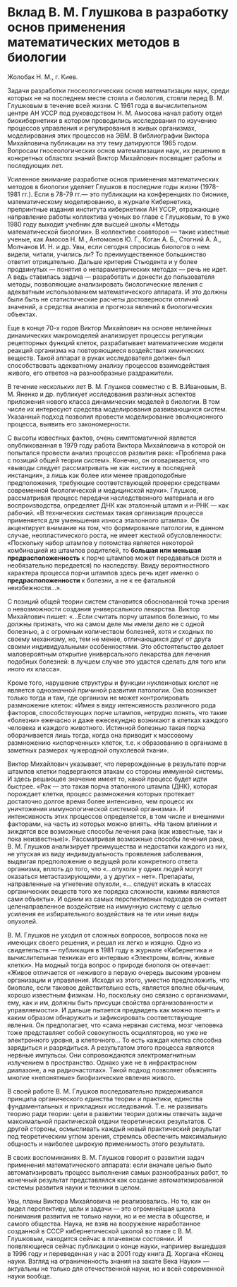 # Вклад В. М. Глушкова в разработку основ применения математических методов в биологии

Жолобак Н. М., г. Киев.

Задачи разработки гносеологических основ математизации наук, среди которых не на последнем месте стояла и биология, стояли перед В. М. Глушковым в течение всей жизни. С 1961 года в вычислительном центре АН УССР под руководством Н. М. Амосова начал работу отдел биокибернетики в котором проводились исследования по изучению процессов управления и регулирования в живых организмах, моделирования этих процессов на ЭВМ. В библиографии Виктора Михайловича публикации на эту тему датируются 1965 годом. Вопросам гносеологических основ математизации наук, их решению в конкретных областях знаний Виктор Михайлович посвящает работы и последующих лет.

Усиленное внимание разработке основ применения математических методов в биологии уделяет Глушков в последние годы жизни (1978-1981 гг.). Если в 78-79 гг.— это публикации на конференциях по бионике, математическому моделированию, в журнале Кибернетика, препринтные издания института кибернетики АН УССР, отражающие направление работы коллектива ученых во главе с Глушковым, то в уже 1980 году выходит учебник для высшей школы «Методы математической биологии». В коллективе соавторов — такие известные ученые, как Амосов Н. М., Антомонов Ю. Г., Коган А. Б., Стогний А. А., Молчанов И. Н. и др. Увы, если сегодня спросишь биологов о нем: видели, читали, учились ли? То преимущественное большинство ответит отрицательно. Дальше критерия Стьюдента и у более продвинутых — понятия о непараметрических методах — речь не идет. А ведь ставилась задача — разработать и донести до пользователя методы, позволяющие анализировать биологические явления с адекватным использованием математического аппарата. И это должны были быть не статистические расчеты достоверности отличий значений, а средства анализа и прогноза явлений в биологических объектах.

Еще в конце 70-х годов Виктор Михайлович на основе нелинейных динамических макромоделей анализирует процессы регуляции рецепторных функций клеток, разрабатывает математические модели реакций организма на повторяющиеся воздействия химических веществ. Такой аппарат в руках исследователя должен был способствовать адекватному анализу процессов взаимодействия живого, его ответов на разнообразные раздражители.

В течение нескольких лет В. М. Глушков совместно с В. В.Ивановым, В. М. Яненко и др. публикует исследования различных аспектов приложения нового класса динамических моделей в биологии. В том числе их интересуют средства моделирования развивающихся систем. Указанный подход позволил провести моделирование эволюционного процесса, выявить его закономерности.

С высоты известных фактов, очень симптоматичной является опубликованная в 1979 году работа Виктора Михайловича в которой он попытался провести анализ процессов развития рака: «Проблема рака с позиций общей теории систем». Конечно, он оговаривается, что «выводы следует рассматривать не как «истину в последней инстанции», а лишь как более или менее правдоподобные предположения, требующие соответствующей проверки средствами современной биологической и медицинской науки». Глушков, рассматривая процесс передачи наследственного материала и его воспроизводства, определяет ДНК как эталонный штамп и и-РНК — как рабочий. «В технических системах такая организация процесса применяется для уменьшения износа эталонного штампа». Он акцентирует внимание на том, что формирование патологии, в данном случае, неопластического роста, не имеет жесткой обусловленности: «Поскольку набор штампов у потомства является некоторой комбинацией из штампов родителей, то **большая или меньшая предрасположенность** к порче штампов может передаваться (хотя и необязательно передается) по наследству. Ввиду вероятностного характера процесса порчи штампов здесь речь идет именно о **предрасположенности** к болезни, а не к ее фатальной неизбежности...».

С позиций общей теории систем становится обоснованной точка зрения о невозможности создания универсального лекарства. Виктор Михайлович пишет: «...Если считать порчу штампов болезнью, то мы должны признать, что на самом деле мы имели дело не с одной болезнью, а с огромным количеством болезней, хотя и сходных по своему механизму, но, тем не менее, отличающихся друг от друга своими индивидуальными особенностями. Это обстоятельство делает маловероятным открытие универсального лекарства для лечения подобных болезней: в лучшем случае это удастся сделать для того или иного их класса».

Кроме того, нарушение структуры и функции нуклеиновых кислот не является однозначной причиной развития патологии. Она возникает только тогда и там, где организм не может контролировать размножение клеток: «Имея в виду интенсивность различного рода факторов, способствующих порче штампов, нетрудно понять, что такие «болезни» ежечасно и даже ежесекундно возникают в клетках каждого человека и каждого животного. Истинной болезнью такая порча оборачивается лишь тогда, когда она приводит к массовому размножению «испорченных» клеток, т.е. к образованию в организме в заметных размерах чужеродной опухолевой ткани».

Виктор Михайлович указывает, что перерожденные в результате порчи штампов клетки подвергаются атакам со стороны иммунной системы. И здесь решающее значение имеет то, какой процесс будет идти быстрее. «Рак — это такая порча эталонного штампа (ДНК), которая порождает клетки, процесс размножения которых протекает достаточно долгое время более интенсивно, чем процесс их уничтожения иммунологической системой организма». И интенсивность этих процессов определяется, в том числе и внешними факторами, на часть из которых можно влиять. «На таком влиянии и зиждятся все возможные способы лечения рака (как известные, так и пока неизвестные)». Рассматривая возможные способы лечения рака, В. М. Глушков анализирует преимущества и недостатки каждого из них, не упуская из виду индивидуальность проявления заболевания, выдвигая предположение о ведущей роли конкретного ответа организма, вплоть до того, что «...опухоли у одних людей могут оказаться метастазирующими, а у других – нет». Препараты, направленные на угнетение опухоли, «... следует искать в классах органических веществ того же порядка сложности, какими являются сами объекты». И одним из самых перспективных подходов он считает целенаправленное воздействие на иммунную систему с целью усиления ее избирательного воздействия на те или иные виды опухолей.

В. М. Глушков не уходил от сложных вопросов, вопросов пока не имеющих своего решения, и решал их легко и изящно. Одно из свидетельств — публикация в 1981 году в журнале «Кибернетика и вычислительная техника» его интервью «Электроны, волны, живые клетки». На модный тогда вопрос о природе биополя он отвечает: «Живое отличается от неживого в первую очередь высоким уровнем организации и управления. Исходя из этого, уместно предположить, что биополе, если таковое действительно есть, является вполне обычным, хорошо известным физикам. Но, поскольку оно связано с организмами, ему, как и им, должны быть присущи свойства организованности и управляемости». И дальше пытается предвидеть как можно понять и каким образом обнаружить и зафиксировать соответствующие явления. Он предполагает, что «сама нервная система, мозг человека тоже представляет собой совокупность осцилляторов, но уже не электронного уровня, а клеточного... То есть каждая клетка способна зарядиться и разрядиться. А результатом этого процесса являются нервные импульсы. Они сопровождаются электромагнитным излучением в пространство. Однако уже не в инфрактрасном диапазоне, а на радиочастотах». Такой подход позволяет объяснять многие «непонятные» биофизические явления живого.

В своей работе В. М. Глушков последовательно придерживался принципа органического единства теории и практики, единства фундаментальных и прикладных исследований. Т.е. не развивать теорию ради теории: цели в развитии теории должны отвечать задаче максимальной практической отдачи теоретических результатов. С другой стороны, осмысливать каждый новый практический результат под теоретическим углом зрения, стремясь обеспечить максимальную общность и наиболее широкую применимость этого результата.

В своих воспоминаниях В. М. Глушков говорит о развитии задач применения математического аппарата: если вначале целью было автоматизировать процесс выполнения самых разнообразных работ, то конечный результат представлялся как создание автоматизированной системы развития науки и техники в целом.

Увы, планы Виктора Михайловича не реализовались. Но то, как он видел перспективу, цели и задачи — это огромнейшая школа понимания развития не только науки, но и ее места в обществе, и самого общества. Наука, не взяв на вооружение наработанное созданной в СССР кибернетической школой во главе с В. М. Глушковым, находится сейчас в плачевном состоянии. И появляющиеся сейчас публикации о конце науки, например вышедшая в 1996 году и переведенная у нас в 2001 году книга Д. Хоргана «Конец науки. Взгляд на ограниченность знания на закате Века Науки» — актуальны не только для отечественной науки, но и всей современной науки вообще.